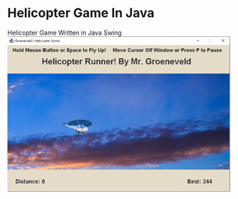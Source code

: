 # Helicopter Game In Java
 Helicopter Game Written in Java Swing
<br>
<img src="https://github.com/groeneveldwoodstock/Helicopter-Game/blob/main/Helicopter%20Game.PNG" alt="Screen Shot">
  </body>
